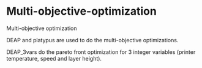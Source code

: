 # Multi-objective-optimization
Multi-objective optimization

DEAP and platypus are used to do the multi-objective optimizations.

DEAP_3vars do the pareto front optimization for 3 integer variables (printer temperature, speed and layer height).


